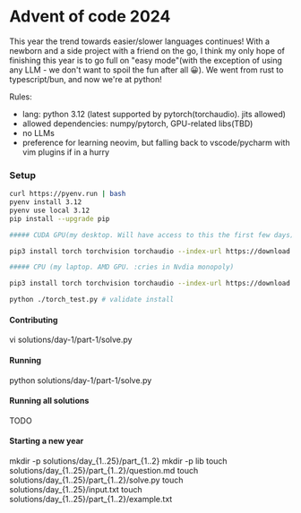 # Advent of code 2024

This year the trend towards easier/slower languages continues! With a newborn and a side project with a friend on the go, I think my only hope of finishing this year is to go full on "easy mode"(with the exception of using any LLM - we don't want to spoil the fun after all 😀). We went from rust to typescript/bun, and now we're at python! 

Rules: 

- lang: python 3.12 (latest supported by pytorch(torchaudio). jits allowed)
- allowed dependencies: numpy/pytorch, GPU-related libs(TBD)
- no LLMs
- preference for learning neovim, but falling back to vscode/pycharm with vim plugins if in a hurry

### Setup

```bash
curl https://pyenv.run | bash
pyenv install 3.12
pyenv use local 3.12
pip install --upgrade pip

##### CUDA GPU(my desktop. Will have access to this the first few days)

pip3 install torch torchvision torchaudio --index-url https://download.pytorch.org/whl/cu11

##### CPU (my laptop. AMD GPU. :cries in Nvdia monopoly)

pip3 install torch torchvision torchaudio --index-url https://download.pytorch.org/whl/cpu

python ./torch_test.py # validate install
```

#### Contributing

vi solutions/day-1/part-1/solve.py

#### Running

python solutions/day-1/part-1/solve.py

#### Running all solutions

TODO

#### Starting a new year
mkdir -p solutions/day_{1..25}/part_{1..2}
mkdir -p lib
touch solutions/day_{1..25}/part_{1..2}/question.md
touch solutions/day_{1..25}/part_{1..2}/solve.py
touch solutions/day_{1..25}/input.txt
touch solutions/day_{1..25}/part_{1..2}/example.txt


